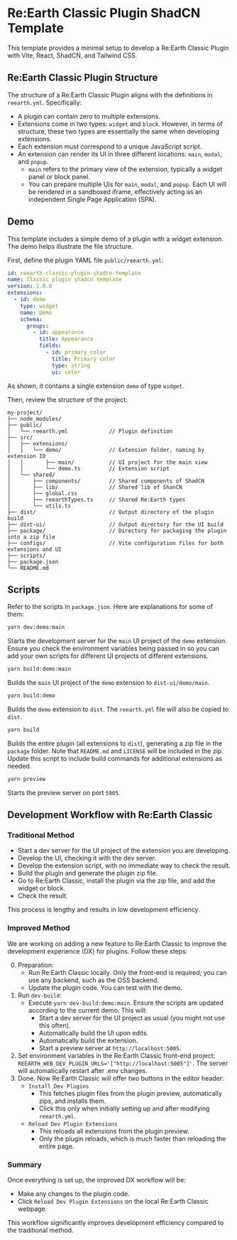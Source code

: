# Re:Earth Classic Plugin ShadCN Template

This template provides a minimal setup to develop a Re:Earth Classic Plugin with Vite, React, ShadCN, and Tailwind CSS.

## Re:Earth Classic Plugin Structure

The structure of a Re:Earth Classic Plugin aligns with the definitions in `reearth.yml`. Specifically:

- A plugin can contain zero to multiple extensions.
- Extensions come in two types: `widget` and `block`. However, in terms of structure, these two types are essentially the same when developing extensions.
- Each extension must correspond to a unique JavaScript script.
- An extension can render its UI in three different locations: `main`, `modal`, and `popup`.
  - `main` refers to the primary view of the extension, typically a widget panel or block panel.
  - You can prepare multiple UIs for `main`, `modal`, and `popup`. Each UI will be rendered in a sandboxed iframe, effectively acting as an independent Single Page Application (SPA).

## Demo

This template includes a simple demo of a plugin with a widget extension. The demo helps illustrate the file structure.

First, define the plugin YAML file `public/reearth.yml`:

```yaml
id: reearth-classic-plugin-shadcn-template
name: Classic plugin shadcn template
version: 1.0.0
extensions:
  - id: demo
    type: widget
    name: Demo
    schema:
      groups:
        - id: appearance
          title: Appearance
          fields:
            - id: primary_color
              title: Primary color
              type: string
              ui: color
```

As shown, it contains a single extension `demo` of type `widget`.

Then, review the structure of the project:

```planttext
my-project/
├── node_modules/
├── public/
│   └── reearth.yml             // Plugin definition
├── src/
│   ├── extensions/
│   │   └── demo/               // Extension folder, naming by extension ID
│   │       ├── main/           // UI project for the main view
│   │       └── demo.ts         // Extension script
│   └── shared/
│       ├── components/         // Shared components of ShadCN
│       ├── lib/                // Shared lib of ShanCN
│       ├── global.css          
│       ├── reearthTypes.ts     // Shared Re:Earth types
│       └── utils.ts
├── dist/                       // Output directory of the plugin build
├── dist-ui/                    // Output directory for the UI build
├── package/                    // Directory for packaging the plugin into a zip file
├── configs/                    // Vite configuration files for both extensions and UI
├── scripts/
├── package.json
└── README.md
```

## Scripts

Refer to the scripts in `package.json`. Here are explanations for some of them:

```zsh
yarn dev:demo:main
```

Starts the development server for the `main` UI project of the `demo` extension.
Ensure you check the environment variables being passed in so you can add your own scripts for different UI projects of different extensions.

```zsh
yarn build:demo:main
```

Builds the `main` UI project of the `demo` extension to `dist-ui/demo/main`.

```zsh
yarn build:demo
```

Builds the `demo` extension to `dist`. The `reearth.yml` file will also be copied to `dist`.

```zsh
yarn build
```

Builds the entire plugin (all extensions to `dist`), generating a zip file in the `package` folder.
Note that `README.md` and `LICENSE` will be included in the zip. Update this script to include build commands for additional extensions as needed.

```zsh
yarn preview
```

Starts the preview server on port `5005`.

## Development Workflow with Re:Earth Classic

### Traditional Method

- Start a dev server for the UI project of the extension you are developing.
- Develop the UI, checking it with the dev server.
- Develop the extension script, with no immediate way to check the result.
- Build the plugin and generate the plugin zip file.
- Go to Re:Earth Classic, install the plugin via the zip file, and add the widget or block.
- Check the result.

This process is lengthy and results in low development efficiency.

### Improved Method

We are working on adding a new feature to Re:Earth Classic to improve the development experience (DX) for plugins. Follow these steps:

0. Preparation:
   - Run Re:Earth Classic locally. Only the front-end is required; you can use any backend, such as the OSS backend.
   - Update the plugin code. You can test with the demo.
1. Run `dev-build`:
   - Execute `yarn dev-build:demo:main`. Ensure the scripts are updated according to the current demo. This will:
     - Start a dev server for the UI project as usual (you might not use this often).
     - Automatically build the UI upon edits.
     - Automatically build the extension.
     - Start a preview server at `http://localhost:5005`.
2. Set environment variables in the Re:Earth Classic front-end project: `REEARTH_WEB_DEV_PLUGIN_URLS='["http://localhost:5005"]'`. The server will automatically restart after .env changes.
3. Done. Now Re:Earth Classic will offer two buttons in the editor header:
   - `Install Dev Plugins`
     - This fetches plugin files from the plugin preview, automatically zips, and installs them.
     - Click this only when initially setting up and after modifying `reearth.yml`.
   - `Reload Dev Plugin Extensions`
     - This reloads all extensions from the plugin preview.
     - Only the plugin reloads, which is much faster than reloading the entire page.

### Summary

Once everything is set up, the improved DX workflow will be:

- Make any changes to the plugin code.
- Click `Reload Dev Plugin Extensions` on the local Re:Earth Classic webpage.

This workflow significantly improves development efficiency compared to the traditional method.
